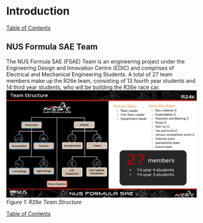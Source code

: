 # Introduction

[Table of Contents](https://bosung91.github.io/FSAE-High-Voltage-System-Design-and-Optimization/#table-of-contents)  

## NUS Formula SAE Team
The NUS Formula SAE (FSAE) Team is an engineering project under the Engineering Design and Innovation Centre (EDIC) and comprises of Electrical and Mechanical Engineering Students. A total of 27 team members make up the R26e team, consisting of 13 fourth year students and 14 third year students, who will be building the R26e race car.  
![team structure](./Figures/NUS%20Formula%20SAE%20Team%20Structure.png)  
_Figure 1: R26e Team Structure_

[Table of Contents](https://bosung91.github.io/FSAE-High-Voltage-System-Design-and-Optimization/#table-of-contents)  